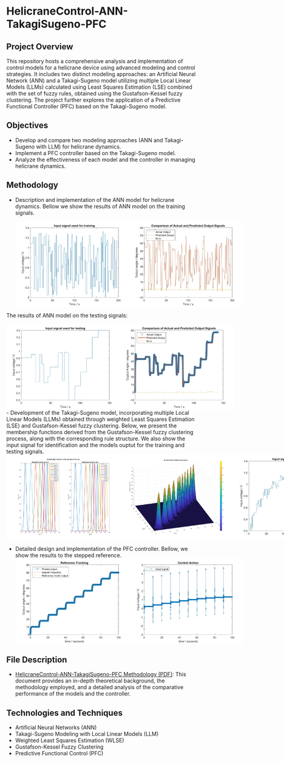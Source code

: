 # HelicraneControl-ANN-TakagiSugeno-PFC

## Project Overview
This repository hosts a comprehensive analysis and implementation of control models for a helicrane device using advanced modeling and control strategies. It includes two distinct modeling approaches: an Artificial Neural Network (ANN) and a Takagi-Sugeno model utilizing multiple Local Linear Models (LLMs) calculated using Least Squares Estimation (LSE) combined with the set of fuzzy rules, obtained using the Gustafson-Kessel fuzzy clustering. The project further explores the application of a Predictive Functional Controller (PFC) based on the Takagi-Sugeno model. 

## Objectives
- Develop and compare two modeling approaches (ANN and Takagi-Sugeno with LLM) for helicrane dynamics. 
- Implement a PFC controller based on the Takagi-Sugeno model.
- Analyze the effectiveness of each model and the controller in managing helicrane dynamics.

## Methodology
- Description and implementation of the ANN model for helicrane dynamics. Bellow we show the results of ANN model on the training signals.
  
  <div style="display: flex; justify-content: space-between;">
  <img src="docs/ANN_input.jpg" alt="Representation of the Task Problem" width="300"/>
  <img src="docs/ANN_training.jpg" alt="Representation of the Task Problem" width="300"/>
  </div>
The results of ANN model on the testing signals:
<div style="display: flex; justify-content: space-between;">
  <img src="docs/TS_input_testing.jpg" alt="Representation of the Task Problem" width="300"/>
 <img src="docs/ANN_testing.jpg" alt="Representation of the Task Problem" width="300"/>
 </div>
- Development of the Takagi-Sugeno model, incorporating multiple Local Linear Models (LLMs) obtained through weighted Least Squares Estimation (LSE) and Gustafson-Kessel fuzzy clustering. Below, we present the membership functions derived from the Gustafson-Kessel fuzzy clustering process, along with the corresponding rule structure. We also show the input signal for identification and the models ouptut for the training and testing signals.
  
  <div style="display: flex; justify-content: space-between;">
    <img src="docs/membership_functions.jpg" alt="Representation of the Task Problem" width="300"/>
    <img src="docs/rule_structure.jpg" alt="Representation of the Task Problem" width="300"/>
   <img src="docs/TS_input.jpg" alt="Representation of the Task Problem" width="300"/>
    <img src="docs/TS_training.jpg" alt="Representation of the Task Problem" width="300"/>
    <img src="docs/TS_input_testing.jpg" alt="Representation of the Task Problem" width="300"/>
    <img src="docs/TS_testing.jpg" alt="Representation of the Task Problem" width="300"/>
</div>

- Detailed design and implementation of the PFC controller. Bellow, we show the results to the stepped reference.
  <div style="display: flex; justify-content: space-between;">
      <img src="docs/reference_tracking_ouptut.jpg" alt="Representation of the Task Problem" width="300"/>
  <img src="docs/reference_tracking_input.jpg" alt="Representation of the Task Problem" width="300"/>
</div>

## File Description
-  [HelicraneControl-ANN-TakagiSugeno-PFC Methodology (PDF)](HelicraneControlAnalysis.pdf): This document provides an in-depth theoretical background, the methodology employed, and a detailed analysis of the comparative performance of the models and the controller.

## Technologies and Techniques
- Artificial Neural Networks (ANN)
- Takagi-Sugeno Modeling with Local Linear Models (LLM)
- Weighted Least Squares Estimation (WLSE)
- Gustafson-Kessel Fuzzy Clustering
- Predictive Functional Control (PFC)
